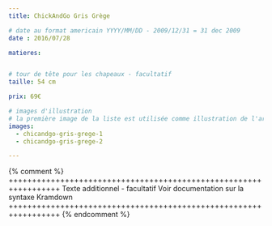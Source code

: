 ```yaml
---
title: ChickAndGo Gris Grège

# date au format americain YYYY/MM/DD - 2009/12/31 = 31 dec 2009
date : 2016/07/28

matieres:


# tour de tête pour les chapeaux - facultatif
taille: 54 cm

prix: 69€

# images d'illustration
# la première image de la liste est utilisée comme illustration de l'article dans les pages de listing.
images:
  - chicandgo-gris-grege-1
  - chicandgo-gris-grege-2

---
```

{% comment %} +++++++++++++++++++++++++++++++++++++++++++++++++++++++++++++++++
              Texte additionnel - facultatif
              Voir documentation sur la syntaxe Kramdown
+++++++++++++++++++++++++++++++++++++++++++++++++++++++++++++++++ {% endcomment %}
